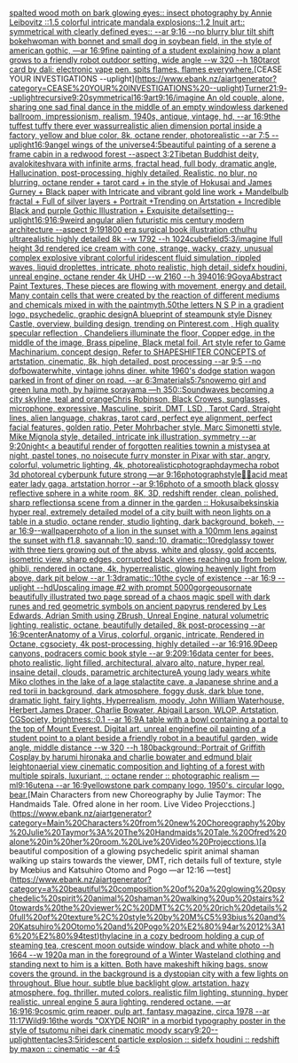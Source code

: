 [spalted wood moth on bark glowing eyes:: insect photography by Annie Leibovitz ::1.5 colorful intricate mandala explosions::1.2 Inuit art:: symmetrical with clearly defined eyes:: --ar 9:16 --no blurry blur tilt shift bokeh](https://www.ebank.nz/aiartgenerator?category=spalted%20wood%20moth%20on%20bark%20glowing%20eyes%3A%3A%20insect%20photography%20by%20Annie%20Leibovitz%20%3A%3A1.5%20colorful%20intricate%20mandala%20explosions%3A%3A1.2%20Inuit%20art%3A%3A%20symmetrical%20with%20clearly%20defined%20eyes%3A%3A%20--ar%209%3A16%20--no%20blurry%20blur%20tilt%20shift%20bokeh)[woman with bonnet and small dog in soybean field, in the style of american gothic, —ar 16:9](https://www.ebank.nz/aiartgenerator?category=woman%20with%20bonnet%20and%20small%20dog%20in%20soybean%20field%2C%20in%20the%20style%20of%20american%20gothic%2C%20%E2%80%94ar%2016%3A9)[fine painting of a student explaining how a plant grows to a friendly robot  outdoor setting, wide angle --w 320 --h 180](https://www.ebank.nz/aiartgenerator?category=fine%20painting%20of%20a%20student%20explaining%20how%20a%20plant%20grows%20to%20a%20friendly%20robot%20%20outdoor%20setting%2C%20wide%20angle%20--w%20320%20--h%20180)[tarot card by dali: electronic vape pen. spits flames. flames everywhere.](https://www.ebank.nz/aiartgenerator?category=tarot%20card%20by%20dali%3A%20electronic%20vape%20pen.%20spits%20flames.%20flames%20everywhere.)[CEASE YOUR INVESTIGATIONS --uplight](https://www.ebank.nz/aiartgenerator?category=CEASE%20YOUR%20INVESTIGATIONS%20--uplight)[Turner](https://www.ebank.nz/aiartgenerator?category=Turner)[21:9](https://www.ebank.nz/aiartgenerator?category=21%3A9)[--uplight](https://www.ebank.nz/aiartgenerator?category=--uplight)[recursive](https://www.ebank.nz/aiartgenerator?category=recursive)[9:20](https://www.ebank.nz/aiartgenerator?category=9%3A20)[symmetrical](https://www.ebank.nz/aiartgenerator?category=symmetrical)[16:9](https://www.ebank.nz/aiartgenerator?category=16%3A9)[art](https://www.ebank.nz/aiartgenerator?category=art)[9:16](https://www.ebank.nz/aiartgenerator?category=9%3A16)[/imagine An old couple, alone, sharing one sad final dance in the middle of an empty windowless darkened ballroom, impressionism, realism, 1940s, antique, vintage, hd, --ar 16:9](https://www.ebank.nz/aiartgenerator?category=/imagine%20An%20old%20couple%2C%20alone%2C%20sharing%20one%20sad%20final%20dance%20in%20the%20middle%20of%20an%20empty%20windowless%20darkened%20ballroom%2C%20impressionism%2C%20realism%2C%201940s%2C%20antique%2C%20vintage%2C%20hd%2C%20--ar%2016%3A9)[the tuffest tuffy there ever was](https://www.ebank.nz/aiartgenerator?category=the%20tuffest%20tuffy%20there%20ever%20was)[surrealistic alien dimension portal inside a factory, yellow and blue color, 8k, octane render, photorealistic --ar 7:5 --uplight](https://www.ebank.nz/aiartgenerator?category=surrealistic%20alien%20dimension%20portal%20inside%20a%20factory%2C%20yellow%20and%20blue%20color%2C%208k%2C%20octane%20render%2C%20photorealistic%20--ar%207%3A5%20--uplight)[16:9](https://www.ebank.nz/aiartgenerator?category=16%3A9)[angel wings of the universe](https://www.ebank.nz/aiartgenerator?category=angel%20wings%20of%20the%20universe)[4:5](https://www.ebank.nz/aiartgenerator?category=4%3A5)[beautiful painting of a serene a frame cabin in a redwood forest --aspect 3:2](https://www.ebank.nz/aiartgenerator?category=beautiful%20painting%20of%20a%20serene%20a%20frame%20cabin%20in%20a%20redwood%20forest%20--aspect%203%3A2)[Tibetan Buddhist deity, avalokiteshvara with infinite arms, fractal head, full body, dramatic angle, Hallucination, post-processing, highly detailed, Realistic, no blur, no blurring, octane render + tarot card + in the style of Hokusai and James Gurney + Black paper with Intricate and vibrant gold line work + Mandelbulb fractal + Full of silver layers + Portrait +Trending on Artstation + Incredible Black and purple Gothic Illustration + Exquisite detail](https://www.ebank.nz/aiartgenerator?category=Tibetan%20Buddhist%20deity%2C%20avalokiteshvara%20with%20infinite%20arms%2C%20fractal%20head%2C%20full%20body%2C%20dramatic%20angle%2C%20Hallucination%2C%20post-processing%2C%20highly%20detailed%2C%20Realistic%2C%20no%20blur%2C%20no%20blurring%2C%20octane%20render%20%2B%20tarot%20card%20%2B%20in%20the%20style%20of%20Hokusai%20and%20James%20Gurney%20%2B%20Black%20paper%20with%20Intricate%20and%20vibrant%20gold%20line%20work%20%2B%20Mandelbulb%20fractal%20%2B%20Full%20of%20silver%20layers%20%2B%20Portrait%20%2BTrending%20on%20Artstation%20%2B%20Incredible%20Black%20and%20purple%20Gothic%20Illustration%20%2B%20Exquisite%20detail)[setting](https://www.ebank.nz/aiartgenerator?category=setting)[--uplight](https://www.ebank.nz/aiartgenerator?category=--uplight)[16:9](https://www.ebank.nz/aiartgenerator?category=16%3A9)[16:9](https://www.ebank.nz/aiartgenerator?category=16%3A9)[weird angular alien futuristic mis century modern architecture  --aspect 9:19](https://www.ebank.nz/aiartgenerator?category=weird%20angular%20alien%20futuristic%20mis%20century%20modern%20architecture%20%20--aspect%209%3A19)[1800 era surgical book illustration cthulhu ultrarealistic highly detailed 8k --w 1792 --h 1024](https://www.ebank.nz/aiartgenerator?category=1800%20era%20surgical%20book%20illustration%20cthulhu%20ultrarealistic%20highly%20detailed%208k%20--w%201792%20--h%201024)[cube](https://www.ebank.nz/aiartgenerator?category=cube)[field](https://www.ebank.nz/aiartgenerator?category=field)[5:3](https://www.ebank.nz/aiartgenerator?category=5%3A3)[/imagine lfull height 3d rendered ice cream with cone,  strange, wacky, crazy, unusual complex explosive vibrant colorful iridescent  fluid simulation, rippled waves, liquid droplettes, intricate, photo realistic, high detail, sidefx houdini, unreal engine, octane render 4k UHD --w 2160 --h 3940](https://www.ebank.nz/aiartgenerator?category=/imagine%20lfull%20height%203d%20rendered%20ice%20cream%20with%20cone%2C%20%20strange%2C%20wacky%2C%20crazy%2C%20unusual%20complex%20explosive%20vibrant%20colorful%20iridescent%20%20fluid%20simulation%2C%20rippled%20waves%2C%20liquid%20droplettes%2C%20intricate%2C%20photo%20realistic%2C%20high%20detail%2C%20sidefx%20houdini%2C%20unreal%20engine%2C%20octane%20render%204k%20UHD%20--w%202160%20--h%203940)[16:9](https://www.ebank.nz/aiartgenerator?category=16%3A9)[Goya](https://www.ebank.nz/aiartgenerator?category=Goya)[Abstract Paint Textures, These pieces are flowing with movement, energy and detail. Many contain cells that were created by the reaction of different mediums and chemicals mixed in with the paint](https://www.ebank.nz/aiartgenerator?category=Abstract%20Paint%20Textures%2C%20These%20pieces%20are%20flowing%20with%20movement%2C%20energy%20and%20detail.%20Many%20contain%20cells%20that%20were%20created%20by%20the%20reaction%20of%20different%20mediums%20and%20chemicals%20mixed%20in%20with%20the%20paint)[myth](https://www.ebank.nz/aiartgenerator?category=myth)[.50](https://www.ebank.nz/aiartgenerator?category=.50)[the letters N S P in a gradient logo, psychedelic, graphic design](https://www.ebank.nz/aiartgenerator?category=the%20letters%20N%20S%20P%20in%20a%20gradient%20logo%2C%20psychedelic%2C%20graphic%20design)[A blueprint of steampunk style Disney Castle,  overview, building design,  trending on Pinterest.com  , High quality specular reflection ,  Chandeliers illuminate the floor, Copper  edge, in the middle of the image, Brass pipeline,  Black metal foil,  Art style refer to Game Machinarium.  concept design, Refer to SHAPESHIFTER CONCEPTS  of artstation, cinematic,  8k, high detailed,  post processing    --ar 9:5   --no dof](https://www.ebank.nz/aiartgenerator?category=A%20blueprint%20of%20steampunk%20style%20Disney%20Castle%2C%20%20overview%2C%20building%20design%2C%20%20trending%20on%20Pinterest.com%20%20%2C%20High%20quality%20specular%20reflection%20%2C%20%20Chandeliers%20illuminate%20the%20floor%2C%20Copper%20%20edge%2C%20in%20the%20middle%20of%20the%20image%2C%20Brass%20pipeline%2C%20%20Black%20metal%20foil%2C%20%20Art%20style%20refer%20to%20Game%20Machinarium.%20%20concept%20design%2C%20Refer%20to%20SHAPESHIFTER%20CONCEPTS%20%20of%20artstation%2C%20cinematic%2C%20%208k%2C%20high%20detailed%2C%20%20post%20processing%20%20%20%20--ar%209%3A5%20%20%20--no%20dof)[bowater](https://www.ebank.nz/aiartgenerator?category=bowater)[white, vintage johns diner. white 1960's dodge station wagon parked in front of diner on road. --ar 6:3](https://www.ebank.nz/aiartgenerator?category=white%2C%20vintage%20johns%20diner.%20white%201960%27s%20dodge%20station%20wagon%20parked%20in%20front%20of%20diner%20on%20road.%20--ar%206%3A3)[materials](https://www.ebank.nz/aiartgenerator?category=materials)[5:7](https://www.ebank.nz/aiartgenerator?category=5%3A7)[snow](https://www.ebank.nz/aiartgenerator?category=snow)[emo girl and green luna moth, by hajime sorayama —h 350](https://www.ebank.nz/aiartgenerator?category=emo%20girl%20and%20green%20luna%20moth%2C%20by%20hajime%20sorayama%20%E2%80%94h%20350)[::](https://www.ebank.nz/aiartgenerator?category=%3A%3A)[Soundwaves becoming a city skyline, teal and orange](https://www.ebank.nz/aiartgenerator?category=Soundwaves%20becoming%20a%20city%20skyline%2C%20teal%20and%20orange)[Chris Robinson, Black Crowes, sunglasses, microphone, expressive, Masculine, spirit, DMT, LSD , Tarot Card, Straight lines, alien language, chakras, tarot card, perfect eye alignment, perfect facial features, golden ratio, Peter Mohrbacher style, Marc Simonetti style, Mike Mignola style, detailed, intricate ink illustration, symmetry --ar 9:20](https://www.ebank.nz/aiartgenerator?category=Chris%20Robinson%2C%20Black%20Crowes%2C%20sunglasses%2C%20microphone%2C%20expressive%2C%20Masculine%2C%20spirit%2C%20DMT%2C%20LSD%20%2C%20Tarot%20Card%2C%20Straight%20lines%2C%20alien%20language%2C%20chakras%2C%20tarot%20card%2C%20perfect%20eye%20alignment%2C%20perfect%20facial%20features%2C%20golden%20ratio%2C%20Peter%20Mohrbacher%20style%2C%20Marc%20Simonetti%20style%2C%20Mike%20Mignola%20style%2C%20detailed%2C%20intricate%20ink%20illustration%2C%20symmetry%20--ar%209%3A20)[night](https://www.ebank.nz/aiartgenerator?category=night)[< a beautiful render of forgotten realities townin a mistysea at night, pastel tones, no noise](https://www.ebank.nz/aiartgenerator?category=%3C%20a%20beautiful%20render%20of%20forgotten%20realities%20townin%20a%20mistysea%20at%20night%2C%20pastel%20tones%2C%20no%20noise)[cute furry monster in Pixar with star, angry, colorful, volumetric lighting, 4k, photorealistic](https://www.ebank.nz/aiartgenerator?category=cute%20furry%20monster%20in%20Pixar%20with%20star%2C%20angry%2C%20colorful%2C%20volumetric%20lighting%2C%204k%2C%20photorealistic)[photograph](https://www.ebank.nz/aiartgenerator?category=photograph)[day](https://www.ebank.nz/aiartgenerator?category=day)[mecha robot 3d photoreal cyberpunk future strong —ar 9:16](https://www.ebank.nz/aiartgenerator?category=mecha%20robot%203d%20photoreal%20cyberpunk%20future%20strong%20%E2%80%94ar%209%3A16)[photograph](https://www.ebank.nz/aiartgenerator?category=photograph)[style](https://www.ebank.nz/aiartgenerator?category=style)[🎃😸](https://www.ebank.nz/aiartgenerator?category=%F0%9F%8E%83%F0%9F%98%B8)[acid meat eater lady gaga, artstation,horror --ar 9:16](https://www.ebank.nz/aiartgenerator?category=acid%20meat%20eater%20lady%20gaga%2C%20artstation%2Chorror%20--ar%209%3A16)[photo of a smooth black glossy reflective sphere in a white room, 8K, 3D, redshift render, clean, polished, sharp reflections](https://www.ebank.nz/aiartgenerator?category=photo%20of%20a%20smooth%20black%20glossy%20reflective%20sphere%20in%20a%20white%20room%2C%208K%2C%203D%2C%20redshift%20render%2C%20clean%2C%20polished%2C%20sharp%20reflections)[a scene from a dinner in the garden :: Hokusai](https://www.ebank.nz/aiartgenerator?category=a%20scene%20from%20a%20dinner%20in%20the%20garden%20%3A%3A%20Hokusai)[beksinski](https://www.ebank.nz/aiartgenerator?category=beksinski)[a hyper real, extremely detailed model of a city built with neon lights on a table in a studio, octane render, studio lighting, dark background, bokeh, --ar 16:9](https://www.ebank.nz/aiartgenerator?category=a%20hyper%20real%2C%20extremely%20detailed%20model%20of%20a%20city%20built%20with%20neon%20lights%20on%20a%20table%20in%20a%20studio%2C%20octane%20render%2C%20studio%20lighting%2C%20dark%20background%2C%20bokeh%2C%20--ar%2016%3A9)[--wallpaper](https://www.ebank.nz/aiartgenerator?category=--wallpaper)[photo of a lion in the sunset with a 100mm lens against the sunset with f1.8, savannah::10, sand::10, dramatic::10](https://www.ebank.nz/aiartgenerator?category=photo%20of%20a%20lion%20in%20the%20sunset%20with%20a%20100mm%20lens%20against%20the%20sunset%20with%20f1.8%2C%20savannah%3A%3A10%2C%20sand%3A%3A10%2C%20dramatic%3A%3A10)[red](https://www.ebank.nz/aiartgenerator?category=red)[glassy tower with three tiers growing out of the abyss, white and glossy, gold accents, isometric view, sharp edges, corrupted black vines reaching up from below, ghibli, rendered in octane, 4k, hyperrealistic, glowing heavenly light from above, dark pit below --ar 1:3](https://www.ebank.nz/aiartgenerator?category=glassy%20tower%20with%20three%20tiers%20growing%20out%20of%20the%20abyss%2C%20white%20and%20glossy%2C%20gold%20accents%2C%20isometric%20view%2C%20sharp%20edges%2C%20corrupted%20black%20vines%20reaching%20up%20from%20below%2C%20ghibli%2C%20rendered%20in%20octane%2C%204k%2C%20hyperrealistic%2C%20glowing%20heavenly%20light%20from%20above%2C%20dark%20pit%20below%20--ar%201%3A3)[dramatic::10](https://www.ebank.nz/aiartgenerator?category=dramatic%3A%3A10)[the cycle of existence --ar 16:9 --uplight --hd](https://www.ebank.nz/aiartgenerator?category=the%20cycle%20of%20existence%20--ar%2016%3A9%20--uplight%20--hd)[Upscaling image #2 with prompt 5000](https://www.ebank.nz/aiartgenerator?category=Upscaling%20image%20%232%20with%20prompt%205000)[gorgeous](https://www.ebank.nz/aiartgenerator?category=gorgeous)[ornate beautifully illustrated two page spread of a chaos magic spell with dark runes and red geometric symbols on ancient papyrus rendered by Les Edwards, Adrian Smith using ZBrush, Unreal Engine, natural volumetric lighting, realistic, octane, beautifully detailed, 8k post-processing --ar 16:9](https://www.ebank.nz/aiartgenerator?category=ornate%20beautifully%20illustrated%20two%20page%20spread%20of%20a%20chaos%20magic%20spell%20with%20dark%20runes%20and%20red%20geometric%20symbols%20on%20ancient%20papyrus%20rendered%20by%20Les%20Edwards%2C%20Adrian%20Smith%20using%20ZBrush%2C%20Unreal%20Engine%2C%20natural%20volumetric%20lighting%2C%20realistic%2C%20octane%2C%20beautifully%20detailed%2C%208k%20post-processing%20--ar%2016%3A9)[center](https://www.ebank.nz/aiartgenerator?category=center)[Anatomy of a Virus, colorful, organic, intricate, Rendered in Octane, cgsociety, 4k post-processing, highly detailed --ar 16:9](https://www.ebank.nz/aiartgenerator?category=Anatomy%20of%20a%20Virus%2C%20colorful%2C%20organic%2C%20intricate%2C%20Rendered%20in%20Octane%2C%20cgsociety%2C%204k%20post-processing%2C%20highly%20detailed%20--ar%2016%3A9)[16.9](https://www.ebank.nz/aiartgenerator?category=16.9)[Deep canyons, podracers comic book style --ar 9:20](https://www.ebank.nz/aiartgenerator?category=Deep%20canyons%2C%20podracers%20comic%20book%20style%20--ar%209%3A20)[9:16](https://www.ebank.nz/aiartgenerator?category=9%3A16)[data center for bees, photo realistic, light filled, architectural, alvaro alto, nature, hyper real, insaine detail, clouds, parametric architecture](https://www.ebank.nz/aiartgenerator?category=data%20center%20for%20bees%2C%20photo%20realistic%2C%20light%20filled%2C%20architectural%2C%20alvaro%20alto%2C%20nature%2C%20hyper%20real%2C%20insaine%20detail%2C%20clouds%2C%20parametric%20architecture)[A young lady wears white Miko clothes in the lake of a lage stalactite cave, a Japanese shrine and a red torii in background, dark atmosphere, foggy dusk, dark blue tone, dramatic light, fairy lights, Hyperrealism, moody, John William Waterhouse, Herbert James Draper, Charlie Bowater, Abigail Larson, WLOP, Artstation, CGSociety, brightness::0.1 --ar 16:9](https://www.ebank.nz/aiartgenerator?category=A%20young%20lady%20wears%20white%20Miko%20clothes%20in%20the%20lake%20of%20a%20lage%20stalactite%20cave%2C%20a%20Japanese%20shrine%20and%20a%20red%20torii%20in%20background%2C%20dark%20atmosphere%2C%20foggy%20dusk%2C%20dark%20blue%20tone%2C%20dramatic%20light%2C%20fairy%20lights%2C%20Hyperrealism%2C%20moody%2C%20John%20William%20Waterhouse%2C%20Herbert%20James%20Draper%2C%20Charlie%20Bowater%2C%20Abigail%20Larson%2C%20WLOP%2C%20Artstation%2C%20CGSociety%2C%20brightness%3A%3A0.1%20--ar%2016%3A9)[A table with a bowl containing a portal to the top of Mount Everest. Digital art, unreal engine](https://www.ebank.nz/aiartgenerator?category=A%20table%20with%20a%20bowl%20containing%20a%20portal%20to%20the%20top%20of%20Mount%20Everest.%20Digital%20art%2C%20unreal%20engine)[fine oil painting of a student point to a plant beside a friendly robot in a beautiful garden, wide angle, middle distance --w 320 --h 180](https://www.ebank.nz/aiartgenerator?category=fine%20oil%20painting%20of%20a%20student%20point%20to%20a%20plant%20beside%20a%20friendly%20robot%20in%20a%20beautiful%20garden%2C%20wide%20angle%2C%20middle%20distance%20--w%20320%20--h%20180)[background::](https://www.ebank.nz/aiartgenerator?category=background%3A%3A)[Portrait of Griffith Cosplay by harumi hironaka and charlie bowater and edmund blair leighton](https://www.ebank.nz/aiartgenerator?category=Portrait%20of%20Griffith%20Cosplay%20by%20harumi%20hironaka%20and%20charlie%20bowater%20and%20edmund%20blair%20leighton)[aerial view cinematic composition and lighting of a forest with multiple spirals, luxuriant, :: octane render :: photographic realism —ml](https://www.ebank.nz/aiartgenerator?category=aerial%20view%20cinematic%20composition%20and%20lighting%20of%20a%20forest%20with%20multiple%20spirals%2C%20luxuriant%2C%20%3A%3A%20octane%20render%20%3A%3A%20photographic%20realism%20%E2%80%94ml)[9:16](https://www.ebank.nz/aiartgenerator?category=9%3A16)[utena --ar 16:9](https://www.ebank.nz/aiartgenerator?category=utena%20--ar%2016%3A9)[yellowstone park company logo, 1950's. circular logo, bear.](https://www.ebank.nz/aiartgenerator?category=yellowstone%20park%20company%20logo%2C%201950%27s.%20circular%20logo%2C%20bear.)[Main Characters from new Choreography by Julie Taymor: The Handmaids Tale. Ofred alone in her room. Live Video Projecctions.](https://www.ebank.nz/aiartgenerator?category=Main%20Characters%20from%20new%20Choreography%20by%20Julie%20Taymor%3A%20The%20Handmaids%20Tale.%20Ofred%20alone%20in%20her%20room.%20Live%20Video%20Projecctions.)[a beautiful composition of a glowing psychedelic spirit animal shaman walking up stairs towards the viewer, DMT,  rich details full of texture, style by Mœbius and Katsuhiro Otomo and Pogo —ar 12:16 —test](https://www.ebank.nz/aiartgenerator?category=a%20beautiful%20composition%20of%20a%20glowing%20psychedelic%20spirit%20animal%20shaman%20walking%20up%20stairs%20towards%20the%20viewer%2C%20DMT%2C%20%20rich%20details%20full%20of%20texture%2C%20style%20by%20M%C5%93bius%20and%20Katsuhiro%20Otomo%20and%20Pogo%20%E2%80%94ar%2012%3A16%20%E2%80%94test)[thylacine in a cozy bedroom holding a cup of steaming tea, crescent moon outside window, black and white photo --h 1664 --w 1920](https://www.ebank.nz/aiartgenerator?category=thylacine%20in%20a%20cozy%20bedroom%20holding%20a%20cup%20of%20steaming%20tea%2C%20crescent%20moon%20outside%20window%2C%20black%20and%20white%20photo%20--h%201664%20--w%201920)[a man in the foreground of a Winter Wasteland clothing and standing next to him is a kitten. Both have makeshift hiking bags. snow covers the ground. in the background is a dystopian city with a few lights on throughout. Blue hour. subtle blue backlight glow. artstation. hazy atmosphere. fog. thriller. muted colors. realistic film lighting. stunning. hyper realistic. unreal engine 5 aura lighting. rendered octane. —ar 16:9](https://www.ebank.nz/aiartgenerator?category=a%20man%20in%20the%20foreground%20of%20a%20Winter%20Wasteland%20clothing%20and%20standing%20next%20to%20him%20is%20a%20kitten.%20Both%20have%20makeshift%20hiking%20bags.%20snow%20covers%20the%20ground.%20in%20the%20background%20is%20a%20dystopian%20city%20with%20a%20few%20lights%20on%20throughout.%20Blue%20hour.%20subtle%20blue%20backlight%20glow.%20artstation.%20hazy%20atmosphere.%20fog.%20thriller.%20muted%20colors.%20realistic%20film%20lighting.%20stunning.%20hyper%20realistic.%20unreal%20engine%205%20aura%20lighting.%20rendered%20octane.%20%E2%80%94ar%2016%3A9)[16:9](https://www.ebank.nz/aiartgenerator?category=16%3A9)[cosmic grim reaper, pulp art, fantasy magazine, circa 1978 --ar 11:17](https://www.ebank.nz/aiartgenerator?category=cosmic%20grim%20reaper%2C%20pulp%20art%2C%20fantasy%20magazine%2C%20circa%201978%20--ar%2011%3A17)[Wild](https://www.ebank.nz/aiartgenerator?category=Wild)[9:16](https://www.ebank.nz/aiartgenerator?category=9%3A16)[the words "OXYDE NOIR" in a morbid typography poster in the style of tsutomu nihei dark cinematic moody scary](https://www.ebank.nz/aiartgenerator?category=the%20words%20%22OXYDE%20NOIR%22%20in%20a%20morbid%20typography%20poster%20in%20the%20style%20of%20tsutomu%20nihei%20dark%20cinematic%20moody%20scary)[9:20](https://www.ebank.nz/aiartgenerator?category=9%3A20)[--uplight](https://www.ebank.nz/aiartgenerator?category=--uplight)[tentacles](https://www.ebank.nz/aiartgenerator?category=tentacles)[3:5](https://www.ebank.nz/aiartgenerator?category=3%3A5)[iridescent particle explosion :: sidefx houdini :: redshift by maxon :: cinematic --ar 4:5](https://www.ebank.nz/aiartgenerator?category=iridescent%20particle%20explosion%20%3A%3A%20sidefx%20houdini%20%3A%3A%20redshift%20by%20maxon%20%3A%3A%20cinematic%20--ar%204%3A5)